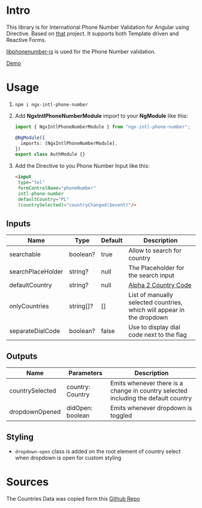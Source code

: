 # Intro

This library is for International Phone Number Validation for Angular using Directive. Based on [that](https://github.com/all2pie/angular-international-number) project.
It supports both Template driven and Reactive Forms.

[libphonenumber-js](https://www.npmjs.com/package/libphonenumber-js) is used for the Phone Number validation.

[Demo](https://klocus.github.io/angular-intl-phone-number/)

# Usage

1. `npm i ngx-intl-phone-number`

2. Add **NgxIntlPhoneNumberModule** import to your **NgModule** like this:

   ```ts
   import { NgxIntlPhoneNumberModule } from "ngx-intl-phone-number";

   @NgModule({
     imports: [NgxIntlPhoneNumberModule],
   })
   export class AuthModule {}
   ```

3. Add the Directive to you Phone Number Input like this:

   ```html
   <input
    type="tel"
    formControlName="phoneNumber"
    intl-phone-number
    defaultCountry="PL"
    (countrySelected)="countryChanged($event)"/>
   ```

## Inputs

| Name              | Type      | Default | Description                                                                                  |
|-------------------|-----------|---------|----------------------------------------------------------------------------------------------|
| searchable        | boolean?  | true    | Allow to search for country                                                                  |
| searchPlaceHolder | string?   | null    | The Placeholder for the search input                                                         |
| defaultCountry    | string?   | null    | [Alpha 2 Country Code](https://en.wikipedia.org/wiki/ISO_3166-1_alpha-2)                     |
| onlyCountries     | string[]? | []      | List of manually selected countries, which will appear in the dropdown                       |
| separateDialCode  | boolean?  | false   | Use to display dial code next to the flag                                                    |

## Outputs

| Name            | Parameters       | Description                                                                        |
|-----------------|------------------|------------------------------------------------------------------------------------|
| countrySelected | country: Country | Emits whenever there is a change in country selected including the default country |
| dropdownOpened  | didOpen: boolean | Emits whenever dropdown is toggled                                                 |

## Styling

* `dropdown-open` class is added on the root element of country select when dropdown is open for custom styling

# Sources

The Countries Data was copied form this [Github Repo](https://gist.github.com/keeguon/2310008)
